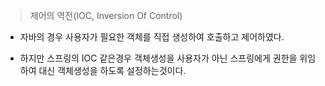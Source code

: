 >제어의 역전(IOC, Inversion Of Control)
- 자바의 경우 사용자가 필요한 객체를 직접 생성하여
호출하고 제어하였다.

- 하지만 스프링의 IOC 같은경우 객체생성을 사용자가 아닌
스프링에게 권한을 위임하여 대신 객체생성을 하도록 설정하는것이다.